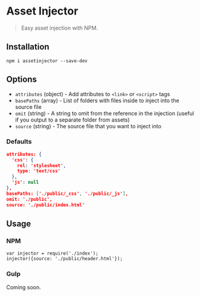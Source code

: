 Asset Injector
==============
> Easy asset injection with NPM.

## Installation
```
npm i assetinjector --save-dev
```

## Options
- `attributes` (object) - Add attributes to `<link>` or `<script>` tags
- `basePaths` (array) - List of folders with files inside to inject into the source file
- `omit` (string) - A string to omit from the reference in the injection (useful if you output to a separate folder from assets)
- `source` (string) - The source file that you want to inject into

### Defaults
```json
attributes: {
  'css': {
    rel: 'stylesheet',
    type: 'text/css'
  },
  'js': null
},
basePaths: ['./public/_css', './public/_js'],
omit: './public',
source: './public/index.html'
```

## Usage
### NPM
```
var injector = require('./index');
injector({source: './public/header.html'});
```

### Gulp
Coming soon.
